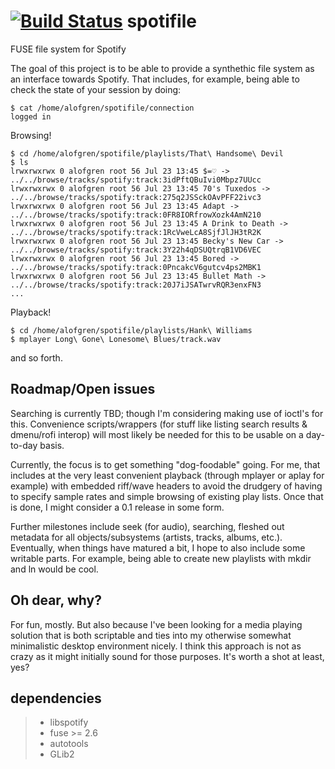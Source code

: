 [![Build Status](https://travis-ci.org/catharsis/spotifile.svg?branch=master)](https://travis-ci.org/catharsis/spotifile)
spotifile 
=========

FUSE file system for Spotify

The goal of this project is to be able to provide a synthethic file system
as an interface towards Spotify. That includes, for example, being able
to check the state of your session by doing:

    $ cat /home/alofgren/spotifile/connection
    logged in

Browsing!

    $ cd /home/alofgren/spotifile/playlists/That\ Handsome\ Devil
    $ ls
    lrwxrwxrwx 0 alofgren root 56 Jul 23 13:45 $=♡ -> ../../browse/tracks/spotify:track:3idPftQBuIvi0Mbpz7UUcc
    lrwxrwxrwx 0 alofgren root 56 Jul 23 13:45 70's Tuxedos -> ../../browse/tracks/spotify:track:275q2JSSckOAvPFF22ivc3
    lrwxrwxrwx 0 alofgren root 56 Jul 23 13:45 Adapt -> ../../browse/tracks/spotify:track:0FR8IORfrowXozk4AmN210
    lrwxrwxrwx 0 alofgren root 56 Jul 23 13:45 A Drink to Death -> ../../browse/tracks/spotify:track:1RcVweLcA8SjfJlJH3tR2K
    lrwxrwxrwx 0 alofgren root 56 Jul 23 13:45 Becky's New Car -> ../../browse/tracks/spotify:track:3Y22h4qDSUQtrqB1VD6VEC
    lrwxrwxrwx 0 alofgren root 56 Jul 23 13:45 Bored -> ../../browse/tracks/spotify:track:0PncakcV6gutcv4ps2MBK1
    lrwxrwxrwx 0 alofgren root 56 Jul 23 13:45 Bullet Math -> ../../browse/tracks/spotify:track:20J7iJSATwrvRQR3enxFN3
    ...
    
Playback!

    $ cd /home/alofgren/spotifile/playlists/Hank\ Williams
    $ mplayer Long\ Gone\ Lonesome\ Blues/track.wav                   


and so forth.

## Roadmap/Open issues
Searching is currently TBD; though I'm considering making use of ioctl's for this.
Convenience scripts/wrappers (for stuff like listing search results & dmenu/rofi interop) will most likely be needed for this to be usable on a day-to-day basis.

Currently, the focus is to get something "dog-foodable" going. For me, that includes at the very least convenient playback (through mplayer or aplay for example) with embedded riff/wave headers to avoid the drudgery of having to specify sample rates and simple browsing of existing play lists. Once that is done, I might consider a 0.1 release in some form. 

Further milestones include seek (for audio), searching, fleshed out metadata for all objects/subsystems (artists, tracks, albums, etc.). Eventually, when things have matured a bit, I hope to also include some writable parts. For example, being able to create new playlists with mkdir and ln would be cool. 

## Oh dear, why?
For fun, mostly. But also because I've been looking for a media playing solution that is both scriptable and ties into my otherwise somewhat minimalistic desktop environment nicely. I think this approach is not as crazy as it might initially sound for those purposes. It's worth a shot at least, yes?

## dependencies
> * libspotify
> * fuse >= 2.6
> * autotools
> * GLib2
